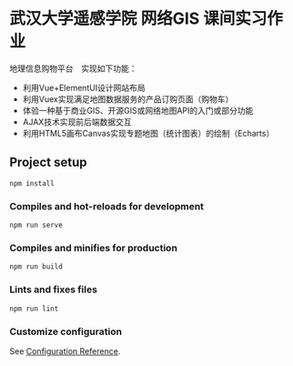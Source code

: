 # 武汉大学遥感学院 网络GIS 课间实习作业

地理信息购物平台　实现如下功能：

* 利用Vue+ElementUI设计网站布局
* 利用Vuex实现满足地图数据服务的产品订购页面（购物车）
* 体验一种基于商业GIS、开源GIS或网络地图API的入门或部分功能
* AJAX技术实现前后端数据交互
* 利用HTML5画布Canvas实现专题地图（统计图表）的绘制（Echarts）

## Project setup
```
npm install
```

### Compiles and hot-reloads for development
```
npm run serve
```

### Compiles and minifies for production
```
npm run build
```

### Lints and fixes files
```
npm run lint
```

### Customize configuration
See [Configuration Reference](https://cli.vuejs.org/config/).
